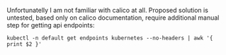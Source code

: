 Unfortunatelly I am not familiar with calico at all.
Proposed solution is untested, based only on calico documentation, 
require additional manual step for getting api endpoints:
```
kubectl -n default get endpoints kubernetes --no-headers | awk '{ print $2 }'
```

